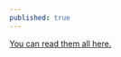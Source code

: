 ```yaml
---
published: true
---
```

[You can read them all here.](https://emberjs.com/blog/tags/newsletter.html)